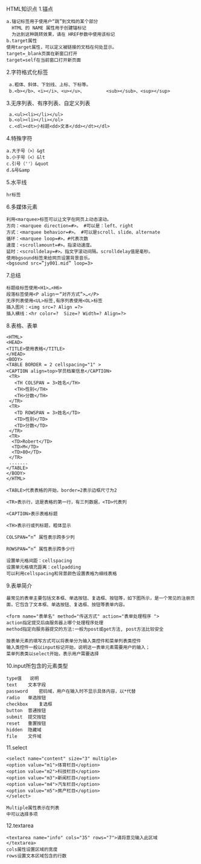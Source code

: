 ﻿HTML知识点
1.锚点
       
    a.锚记标签用于使用户“跳”到文档的某个部分 
      HTML 的 NAME 属性用于创建锚标记       
      为达到这种跳转效果，请在 HREF参数中使用该标记
    b.target属性
    使用target属性，可以定义被链接的文档在何处显示。
    target=_blank页面在新窗口打开
    target=self在当前窗口打开新页面

2.字符格式化标签
 
     a.粗体、斜体、下划线、上标、下标等。
     b.<b></b>、<i></i>、<u></u>、        <sub></sub>、<sup></sup>
3.无序列表、有序列表、自定义列表
     
     a.<ul><li></li></ul>
     b.<ol><li></li></ol>
     c.<dl><dt>小标题<dd>文本</dd></dt></dl>
     
4.特殊字符

    a.大于号（>）&gt
    b.小于号（<）&lt
    c.引号（''）&quot
    d.&号&amp
    
5.水平线
   
    hr标签
6.多媒体元素
```
利用<marquee>标签可以让文字在网页上动态滚动。
方向：<marquee direction=#>。 #可以是：left、right
方式：<marquee behavior=#>。 #可以是scroll、slide、alternate
循环：<marquee loop=#>。#代表次数 
速度：<scrollamount=#>。指滚动速度。
延时：<scrolldelay=#>。指文字滚动间隔。scrolldelay值是毫秒。
使用bgsound标签来给网页设置背景音乐。
<bgsound src=”jy001.mid” loop=3> 	 
```
7.总结
```
标题级标签使用<H1>…<H6>
段落标签使用<P align＝“对齐方式”>…</P>
无序列表使用<UL>标签,有序列表使用<OL>标签
插入图片：<img src=? Align =?>
插入横线：<hr color=?  Size=? Width=? Align=?>

```
8.表格、表单
```
<HTML>
<HEAD>
<TITLE>使用表格</TITLE>
</HEAD>
<BODY>
<TABLE BORDER = 2 cellspacing="1" >
<CAPTION align=top>学员档案信息</CAPTION>
 <TR>
   <TH COLSPAN = 3>姓名</TH>
   <TH>性别</TH>
   <TH>分数</TH>
 </TR>
 <TR>
   <TD ROWSPAN = 3>姓名</TD>
   <TD>性别</TD>
   <TD>分数</TD>
 </TR>
 <TR>
  <TD>Robert</TD>
  <TD>M</TD>
  <TD>80</TD>
 </TR>
 .......
</TABLE>
</BODY>
</HTML>

<TABLE>代表表格的开始，border=2表示边框尺寸为2

<TR>表示行，这是表格的第一行，有三列数据，<TD>代表列 

<CAPTION>表示表格标题

<TH>表示行或列标题，粗体显示 

COLSPAN=“n” 属性表示跨多少列

ROWSPAN=“n” 属性表示跨多少行

设置单元格间距：cellspacing 
设置单元格填充距离：cellpadding 
可以利用cellspacing和背景颜色设置表格为细线表格

```
9.表单简介
```
最常见的表单主要包括文本框、单选按钮、复选框、按钮等，如下图所示，是一个常见的注册页面，它包含了文本框、单选按钮、复选框、按钮等表单内容。

<form name="表单名" method="传送方式" action="表单处理程序 "> 
action指定提交后由服务器上哪个处理程序处理
method指定向服务器提交的方法:一般为post或get方法, post方法比较安全

按表单元素的填写方式可以将表单分为输入类控件和菜单列表类控件
输入类控件一般以input标记开始，说明这一表单元素需要用户的输入；
菜单列表类以select开始，表示用户需要选择
```
10.input所包含的元素类型
```
type值	说明
text	文本字段
password	密码域，用户在输入时不显示具体内容，以*代替
radio	单选按钮
checkbox	复选框
button	普通按钮
submit	提交按钮
reset	重置按钮
hidden	隐藏域
file	文件域
```
11.select
```
<select name="content" size="3" multiple>      
<option value="m1">体育栏目</option>      
<option value="m2">科技栏目</option>      
<option value="m3">新闻栏目</option>    
<option value="m4">汽车栏目</option>
<option value="m5">房产栏目</option>
</select>

Multiple属性表示在列表
中可以选择多项 

```
12.textarea
```
<textarea name="info" cols="35" rows="7">请将意见输入此区域
</textarea> 
cols属性设置区域的宽度
rows设置文本区域包含的行数

```
 
    






